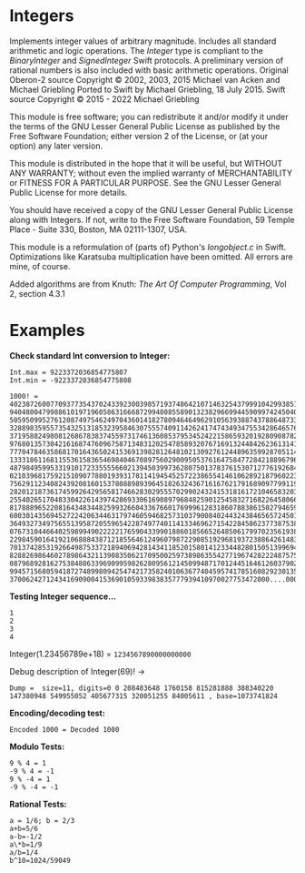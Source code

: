 # Integers

Implements integer values of arbitrary magnitude. Includes all standard arithmetic and logic operations.
The *Integer* type is compliant to the *BinaryInteger* and *SignedInteger* Swift protocols.
A preliminary version of rational numbers is also included with basic arithmetic operations.
Original Oberon-2 source Copyright © 2002, 2003, 2015 Michael van Acken and Michael Griebling
Ported to Swift by Michael Griebling, 18 July 2015.
Swift source Copyright © 2015 - 2022 Michael Griebling

This module is free software; you can redistribute it and/or modify it under the terms of the GNU 
Lesser General Public License as published by the Free Software Foundation; either version 2 of the 
License, or (at your option) any later version.

This module is distributed in the hope that it will be useful, but WITHOUT ANY WARRANTY; without 
even the implied warranty of MERCHANTABILITY or FITNESS FOR A PARTICULAR PURPOSE.  See the GNU Lesser 
General Public License for more details.

You should have received a copy of the GNU Lesser General Public License along with Integers. If not, 
write to the Free Software Foundation, 59 Temple Place - Suite 330, Boston, MA 02111-1307, USA.

This module is a reformulation of (parts of) Python's *longobject.c* in Swift. Optimizations like 
Karatsuba multiplication have been omitted.  All errors are mine, of course.

Added algorithms are from Knuth: _The Art Of Computer Programming_, Vol 2, section 4.3.1

# Examples

**Check standard Int conversion to Integer:**
```
Int.max = 9223372036854775807
Int.min = -9223372036854775808
```
```
1000! = 40238726007709377354370243392300398571937486421071463254379991042993851239862902059204420848696
9404800479988610197196058631666872994808558901323829669944590997424504087073759918823627727188732519779
5059509952761208749754624970436014182780946464962910563938874378864873371191810458257836478499770124766
3288983595573543251318532395846307555740911426241747434934755342864657661166779739666882029120737914385
3719588249808126867838374559731746136085379534524221586593201928090878297308431392844403281231558611036
9768013573042161687476096758713483120254785893207671691324484262361314125087802080002616831510273418279
7770478463586817016436502415369139828126481021309276124489635992870511496497541990934222156683257208082
1333186116811553615836546984046708975602900950537616475847728421889679646244945160765353408198901385442
4879849599533191017233555566021394503997362807501378376153071277619268490343526252000158885351473316117
0210396817592151090778801939317811419454525722386554146106289218796022383897147608850627686296714667469
7562911234082439208160153780889893964518263243671616762179168909779911903754031274622289988005195444414
2820121873617459926429565817466283029555702990243241531816172104658320367869061172601587835207515162842
2554026517048330422614397428693306169089796848259012545832716822645806652676995865268227280707578139185
8178889652208164348344825993266043367660176999612831860788386150279465955131156552036093988180612138558
6003014356945272242063446317974605946825731037900840244324384656572450144028218852524709351906209290231
3649327349756551395872055965422874977401141334696271542284586237738753823048386568897646192738381490014
0767310446640259899490222221765904339901886018566526485061799702356193897017860040811889729918311021171
2298459016419210688843871218556461249607987229085192968193723886426148396573822911231250241866493531439
7013742853192664987533721894069428143411852015801412334482801505139969429015348307764456909907315243327
8288269864602789864321139083506217095002597389863554277196742822248757586765752344220207573630569498825
0879689281627538488633969099598262809561214509948717012445164612603790293091208890869420285106401821543
9945715680594187274899809425474217358240106367740459574178516082923013535808184009699637252423056085590
3700624271243416909004153690105933983835777939410970027753472000....000
```

**Testing Integer sequence...**
```
1
2
3
4
```

Integer(1.23456789e+18) = `1234567890000000000`

Debug description of Integer(69)! -> 
```
Dump =  size=11, digits=0 0 208483648 1760158 815281888 388340220 147380948 549955052 405677315 320051255 84005611 , base=1073741824
```

**Encoding/decoding test:**
```
Encoded 1000 = Decoded 1000
```

**Modulo Tests:**
```
9 % 4 = 1
-9 % 4 = -1
9 % -4 = 1
-9 % -4 = -1
```

**Rational Tests:**
```
a = 1/6; b = 2/3
a+b=5/6
a-b=-1/2
a\*b=1/9
a/b=1/4
b^10=1024/59049
```

